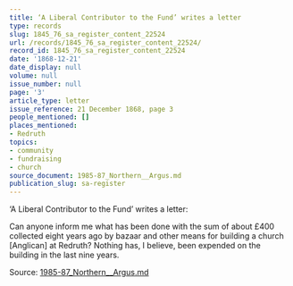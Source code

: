 ```yaml
---
title: ‘A Liberal Contributor to the Fund’ writes a letter
type: records
slug: 1845_76_sa_register_content_22524
url: /records/1845_76_sa_register_content_22524/
record_id: 1845_76_sa_register_content_22524
date: '1868-12-21'
date_display: null
volume: null
issue_number: null
page: '3'
article_type: letter
issue_reference: 21 December 1868, page 3
people_mentioned: []
places_mentioned:
- Redruth
topics:
- community
- fundraising
- church
source_document: 1985-87_Northern__Argus.md
publication_slug: sa-register
---
```


‘A Liberal Contributor to the Fund’ writes a letter:

Can anyone inform me what has been done with the sum of about £400 collected eight years ago by bazaar and other means for building a church [Anglican] at Redruth?  Nothing has, I believe, been expended on the building in the last nine years.

Source: [1985-87_Northern__Argus.md](/downloads/markdown/1985-87_Northern__Argus.md)
